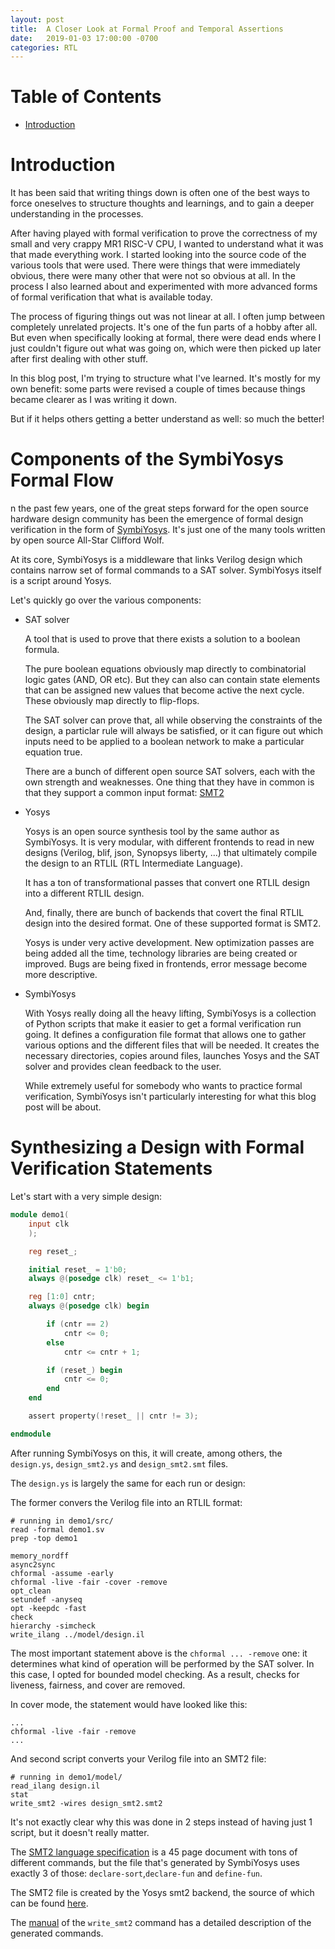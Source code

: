 ```yaml
---
layout: post
title:  A Closer Look at Formal Proof and Temporal Assertions
date:   2019-01-03 17:00:00 -0700
categories: RTL
---
```


# Table of Contents

* [Introduction](#introduction)

# Introduction

It has been said that writing things down is often one of the best ways to force oneselves
to structure thoughts and learnings, and to gain a deeper understanding in the processes.

After having played with formal verification to prove the correctness of my small and
very crappy MR1 RISC-V CPU, I wanted to understand what it was that made everything work.
I started looking into the source code of the various tools that were used. There were 
things that were immediately obvious, there were many other that were not so obvious
at all. In the process I also learned about and experimented with more advanced forms
of formal verification that what is available today. 

The process of figuring things out was not linear at all. I often jump between completely
unrelated projects. It's one of the fun parts of a hobby after all. But even when
specifically looking at formal, there were dead ends where I just couldn't figure out
what was going on, which were then picked up later after first dealing with other stuff.

In this blog post, I'm trying to structure what I've learned. It's mostly for my own
benefit: some parts were revised a couple of times because things became clearer as
I was writing it down.

But if it helps others getting a better understand as well: so much the better!

# Components of the SymbiYosys Formal Flow

n the past few years, one of the great steps forward for the open source hardware design community 
has been the emergence of formal design verification in the form 
of [SymbiYosys](https://symbiyosys.readthedocs.io/en/latest/). It's just one of the many tools
written by open source All-Star Clifford Wolf.

At its core, SymbiYosys is a middleware that links Verilog design which contains narrow set of formal 
commands to a SAT solver. SymbiYosys itself is a script around Yosys.

Let's quickly go over the various components:

* SAT solver

    A tool that is used to prove that there exists a solution to a boolean formula.

    The pure boolean equations obviously map directly to combinatorial logic gates (AND, OR etc). But they can also 
    can contain state elements that can be assigned new values that become active the next cycle.
    These obviously map directly to flip-flops.

    The SAT solver can prove that, all while observing the constraints of the design, a particlar
    rule will always be satisfied, or it can figure out which inputs need to be applied to a boolean network
    to make a particular equation true.

    There are a bunch of different open source SAT solvers, each with the own strength and weaknesses. One
    thing that they have in common is that they support a common input format: [SMT2](http://smtlib.cs.uiowa.edu/)

* Yosys

    Yosys is an open source synthesis tool by the same author as SymbiYosys. It is very modular, with different 
    frontends to read in new designs (Verilog, blif, json, Synopsys liberty, ...) that ultimately
    compile the design to an RTLIL (RTL Intermediate Language). 

    It has a ton of transformational passes that convert one RTLIL design into a different RTLIL design. 

    And, finally, there are bunch of backends that covert the final RTLIL design into the desired format.
    One of these supported format is SMT2.

    Yosys is under very active development. New optimization passes are being added all the time, 
    technology libraries are being created or improved. Bugs are being fixed in frontends, error
    message become more descriptive.

* SymbiYosys

    With Yosys really doing all the heavy lifting, SymbiYosys is a collection of Python scripts that make it 
    easier to get a formal verification run going. It defines a configuration file format that
    allows one to gather various options and the different files that will be needed. It creates
    the necessary directories, copies around files, launches Yosys and the SAT solver and provides clean
    feedback to the user.
    
    While extremely useful for somebody who wants to practice formal verification, SymbiYosys isn't particularly
    interesting for what this blog post will be about.

# Synthesizing a Design with Formal Verification Statements

Let's start with a very simple design:

```Verilog
module demo1(
    input clk
    );

    reg reset_;

    initial reset_ = 1'b0;
    always @(posedge clk) reset_ <= 1'b1;

    reg [1:0] cntr;
    always @(posedge clk) begin

        if (cntr == 2)
            cntr <= 0;
        else
            cntr <= cntr + 1;

        if (reset_) begin
            cntr <= 0;
        end
    end

    assert property(!reset_ || cntr != 3);

endmodule
```

After running SymbiYosys on this, it will create, among others, the `design.ys`, `design_smt2.ys` and `design_smt2.smt` files.

The `design.ys` is largely the same for each run or design:

The former convers the Verilog file into an RTLIL format:

```
# running in demo1/src/
read -formal demo1.sv
prep -top demo1

memory_nordff
async2sync
chformal -assume -early
chformal -live -fair -cover -remove
opt_clean
setundef -anyseq
opt -keepdc -fast
check
hierarchy -simcheck
write_ilang ../model/design.il
```

The most important statement above is the `chformal ... -remove` one: it determines what kind of operation will be performed
by the SAT solver. In this case, I opted for bounded model checking. As a result, checks for liveness, fairness, and cover are
removed.

In cover mode, the statement would have looked like this: 
```
...
chformal -live -fair -remove
...
```

And second script converts your Verilog file into an SMT2 file:

```
# running in demo1/model/
read_ilang design.il
stat
write_smt2 -wires design_smt2.smt2
```

It's not exactly clear why this was done in 2 steps instead of having just 1 script, but it doesn't really matter.


The [SMT2 language specification](http://smtlib.cs.uiowa.edu/papers/smt-lib-reference-v2.6-r2017-07-18.pdf)
is a 45 page document with tons of different commands, but the file that's generated by SymbiYosys uses exactly
3 of those: `declare-sort`,`declare-fun` and `define-fun`.

The SMT2 file is created by the Yosys smt2 backend, the source of which can be found 
[here](https://github.com/YosysHQ/yosys/blob/master/backends/smt2/smt2.cc).

The [manual](http://www.clifford.at/yosys/cmd_write_smt2.html) of the `write_smt2` command has a 
detailed description of the generated commands.



